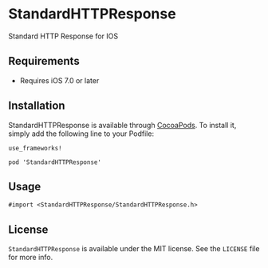 # StandardHTTPResponse

Standard HTTP Response for IOS

## Requirements

* Requires iOS 7.0 or later

## Installation

StandardHTTPResponse is available through [CocoaPods](https://cocoapods.org/pods/StandardHTTPResponse). To install it, simply add the following line to your Podfile:

```
use_frameworks!

pod 'StandardHTTPResponse'
```

## Usage

```
#import <StandardHTTPResponse/StandardHTTPResponse.h>
```

## License

`StandardHTTPResponse` is available under the MIT license. See the `LICENSE` file for more info.

